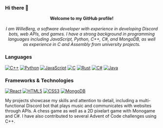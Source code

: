 ### Hi there 👋

<!--
**WilleBerg/WilleBerg** is a ✨ _special_ ✨ repository because its `README.md` (this file) appears on your GitHub profile.

Here are some ideas to get you started:

- 🔭 I’m currently working on ...
- 🌱 I’m currently learning ...
- 👯 I’m looking to collaborate on ...
- 🤔 I’m looking for help with ...
- 💬 Ask me about ...
- 📫 How to reach me: ...
- 😄 Pronouns: ...
- ⚡ Fun fact: ...
-->

<p align="center"> 
    <b> Welcome to my GitHub profile! </b><br><br>
    <i>
         I am WilleBerg, a software developer with experience in developing Discord bots, web APIs, and games. I have a strong background in programming languages including JavaScript, Python, C++, C#, and MongoDB, as well as experience in C and Assembly from university projects. 
    </i>
</p>

### Languages
[![C++](https://img.shields.io/badge/c++-black?style=for-the-badge&logo=cplusplus)](https://github.com/WilleBerg)
[![Python](https://img.shields.io/badge/python-black?style=for-the-badge&logo=python)](https://github.com/WilleBerg)
[![JavaScript](https://img.shields.io/badge/javascript-black?style=for-the-badge&logo=javascript)](https://github.com/WilleBerg)
[![C](https://img.shields.io/badge/c-black?style=for-the-badge&logo=c)](https://github.com/WilleBerg)
[![Rust](https://img.shields.io/badge/rust-black?style=for-the-badge&logo=rust)](https://github.com/WilleBerg)
[![C#](https://img.shields.io/badge/csharp-black?style=for-the-badge&logo=csharp)](https://github.com/WilleBerg)
[![Java](https://img.shields.io/badge/java-black?style=for-the-badge&logo=openjdk)](https://github.com/WilleBerg)

### Frameworks & Technologies
[![React](https://img.shields.io/badge/react-black?style=for-the-badge&logo=react)](https://github.com/WilleBerg)
[![HTML5](https://img.shields.io/badge/html5-black?style=for-the-badge&logo=html5)](https://hub.docker.com/u/WilleBerg)
[![CSS3](https://img.shields.io/badge/css3-black?style=for-the-badge&logo=css3)](https://hub.docker.com/u/WilleBerg)
[![MongoDB](https://img.shields.io/badge/monodb-black?style=for-the-badge&logo=mongodb)](https://hub.docker.com/u/WilleBerg)


My projects showcase my skills and attention to detail, including a multi-functional Discord bot that plays music and communicates with websites through APIs. A chess game as well as a 2D pixelart game with Monogame and C#. I have also contributed to several Advent of Code challenges using C++.


